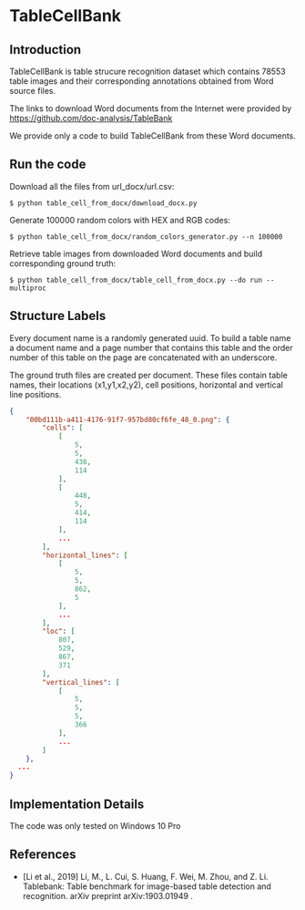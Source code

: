 # TableCellBank

## Introduction

TableCellBank is table strucure recognition dataset which contains 78553 table images and their corresponding annotations obtained from Word source files.
<!---contains XXK high-quality labeled tables. --->

The links to download Word documents from the Internet were provided by https://github.com/doc-analysis/TableBank

We provide only a code to build TableCellBank from these Word documents.

## Run the code
Download all the files from url_docx/url.csv:
```shell
$ python table_cell_from_docx/download_docx.py
```

Generate 100000 random colors with HEX and RGB codes:
```shell
$ python table_cell_from_docx/random_colors_generator.py --n 100000
```

Retrieve table images from downloaded Word documents and build corresponding ground truth:
```shell
$ python table_cell_from_docx/table_cell_from_docx.py --do run --multiproc
```

## Structure Labels
Every document name is a randomly generated uuid.
To build a table name a document name and a page number that contains this table and the order number of this table on the page are concatenated with an underscore.

The ground truth files are created per document.
These files contain table names, their locations (x1,y1,x2,y2), cell positions, horizontal and vertical line positions.

```json
{
    "00bd111b-a411-4176-91f7-957bd80cf6fe_48_0.png": {
        "cells": [
            [
                5,
                5,
                438,
                114
            ],
            [
                448,
                5,
                414,
                114
            ],
            ...
        ],
        "horizontal_lines": [
            [
                5,
                5,
                862,
                5
            ],
            ...
        ],
        "loc": [
            807,
            529,
            867,
            371
        ],
        "vertical_lines": [
            [
                5,
                5,
                5,
                366
            ],
            ...
        ]
    },
  ...
}
```

## Implementation Details

The code was only tested on Windows 10 Pro
<!---## License --->

<!---## Citation --->

## References

- [Li et al., 2019] Li, M., L. Cui, S. Huang, F. Wei, M. Zhou, and Z. Li. Tablebank: Table benchmark
    for image-based table detection and recognition. arXiv preprint arXiv:1903.01949 .
